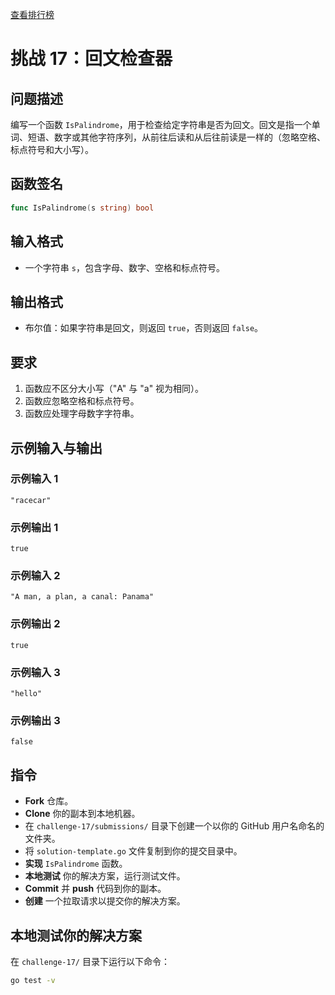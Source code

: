 [查看排行榜](SCOREBOARD.md)

# 挑战 17：回文检查器

## 问题描述

编写一个函数 `IsPalindrome`，用于检查给定字符串是否为回文。回文是指一个单词、短语、数字或其他字符序列，从前往后读和从后往前读是一样的（忽略空格、标点符号和大小写）。

## 函数签名

```go
func IsPalindrome(s string) bool
```

## 输入格式

- 一个字符串 `s`，包含字母、数字、空格和标点符号。

## 输出格式

- 布尔值：如果字符串是回文，则返回 `true`，否则返回 `false`。

## 要求

1. 函数应不区分大小写（"A" 与 "a" 视为相同）。
2. 函数应忽略空格和标点符号。
3. 函数应处理字母数字字符串。

## 示例输入与输出

### 示例输入 1

```
"racecar"
```

### 示例输出 1

```
true
```

### 示例输入 2

```
"A man, a plan, a canal: Panama"
```

### 示例输出 2

```
true
```

### 示例输入 3

```
"hello"
```

### 示例输出 3

```
false
```

## 指令

- **Fork** 仓库。
- **Clone** 你的副本到本地机器。
- 在 `challenge-17/submissions/` 目录下创建一个以你的 GitHub 用户名命名的文件夹。
- 将 `solution-template.go` 文件复制到你的提交目录中。
- **实现** `IsPalindrome` 函数。
- **本地测试** 你的解决方案，运行测试文件。
- **Commit** 并 **push** 代码到你的副本。
- **创建** 一个拉取请求以提交你的解决方案。

## 本地测试你的解决方案

在 `challenge-17/` 目录下运行以下命令：

```bash
go test -v
```